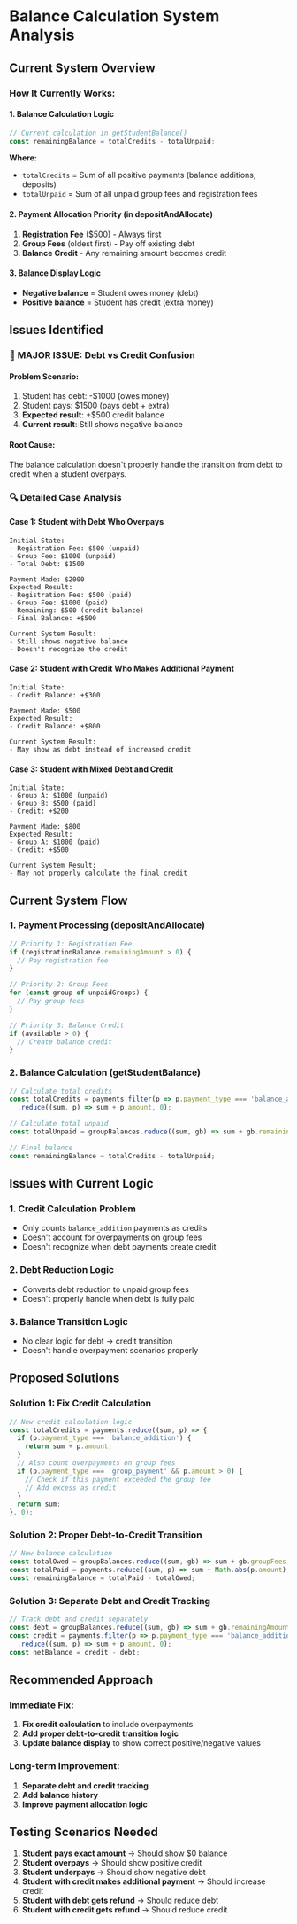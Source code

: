 # Balance Calculation System Analysis

## Current System Overview

### How It Currently Works:

#### 1. **Balance Calculation Logic**
```typescript
// Current calculation in getStudentBalance()
const remainingBalance = totalCredits - totalUnpaid;
```

**Where:**
- `totalCredits` = Sum of all positive payments (balance additions, deposits)
- `totalUnpaid` = Sum of all unpaid group fees and registration fees

#### 2. **Payment Allocation Priority** (in depositAndAllocate)
1. **Registration Fee** ($500) - Always first
2. **Group Fees** (oldest first) - Pay off existing debt
3. **Balance Credit** - Any remaining amount becomes credit

#### 3. **Balance Display Logic**
- **Negative balance** = Student owes money (debt)
- **Positive balance** = Student has credit (extra money)

## Issues Identified

### 🚨 **MAJOR ISSUE: Debt vs Credit Confusion**

#### **Problem Scenario:**
1. Student has debt: -$1000 (owes money)
2. Student pays: $1500 (pays debt + extra)
3. **Expected result**: +$500 credit balance
4. **Current result**: Still shows negative balance

#### **Root Cause:**
The balance calculation doesn't properly handle the transition from debt to credit when a student overpays.

### 🔍 **Detailed Case Analysis**

#### **Case 1: Student with Debt Who Overpays**
```
Initial State:
- Registration Fee: $500 (unpaid)
- Group Fee: $1000 (unpaid)
- Total Debt: $1500

Payment Made: $2000
Expected Result:
- Registration Fee: $500 (paid)
- Group Fee: $1000 (paid)
- Remaining: $500 (credit balance)
- Final Balance: +$500

Current System Result:
- Still shows negative balance
- Doesn't recognize the credit
```

#### **Case 2: Student with Credit Who Makes Additional Payment**
```
Initial State:
- Credit Balance: +$300

Payment Made: $500
Expected Result:
- Credit Balance: +$800

Current System Result:
- May show as debt instead of increased credit
```

#### **Case 3: Student with Mixed Debt and Credit**
```
Initial State:
- Group A: $1000 (unpaid)
- Group B: $500 (paid)
- Credit: +$200

Payment Made: $800
Expected Result:
- Group A: $1000 (paid)
- Credit: +$500

Current System Result:
- May not properly calculate the final credit
```

## Current System Flow

### 1. **Payment Processing** (depositAndAllocate)
```typescript
// Priority 1: Registration Fee
if (registrationBalance.remainingAmount > 0) {
  // Pay registration fee
}

// Priority 2: Group Fees
for (const group of unpaidGroups) {
  // Pay group fees
}

// Priority 3: Balance Credit
if (available > 0) {
  // Create balance credit
}
```

### 2. **Balance Calculation** (getStudentBalance)
```typescript
// Calculate total credits
const totalCredits = payments.filter(p => p.payment_type === 'balance_addition')
  .reduce((sum, p) => sum + p.amount, 0);

// Calculate total unpaid
const totalUnpaid = groupBalances.reduce((sum, gb) => sum + gb.remainingAmount, 0);

// Final balance
const remainingBalance = totalCredits - totalUnpaid;
```

## Issues with Current Logic

### 1. **Credit Calculation Problem**
- Only counts `balance_addition` payments as credits
- Doesn't account for overpayments on group fees
- Doesn't recognize when debt payments create credit

### 2. **Debt Reduction Logic**
- Converts debt reduction to unpaid group fees
- Doesn't properly handle when debt is fully paid

### 3. **Balance Transition Logic**
- No clear logic for debt → credit transition
- Doesn't handle overpayment scenarios properly

## Proposed Solutions

### **Solution 1: Fix Credit Calculation**
```typescript
// New credit calculation logic
const totalCredits = payments.reduce((sum, p) => {
  if (p.payment_type === 'balance_addition') {
    return sum + p.amount;
  }
  // Also count overpayments on group fees
  if (p.payment_type === 'group_payment' && p.amount > 0) {
    // Check if this payment exceeded the group fee
    // Add excess as credit
  }
  return sum;
}, 0);
```

### **Solution 2: Proper Debt-to-Credit Transition**
```typescript
// New balance calculation
const totalOwed = groupBalances.reduce((sum, gb) => sum + gb.groupFees, 0);
const totalPaid = payments.reduce((sum, p) => sum + Math.abs(p.amount), 0);
const remainingBalance = totalPaid - totalOwed;
```

### **Solution 3: Separate Debt and Credit Tracking**
```typescript
// Track debt and credit separately
const debt = groupBalances.reduce((sum, gb) => sum + gb.remainingAmount, 0);
const credit = payments.filter(p => p.payment_type === 'balance_addition')
  .reduce((sum, p) => sum + p.amount, 0);
const netBalance = credit - debt;
```

## Recommended Approach

### **Immediate Fix:**
1. **Fix credit calculation** to include overpayments
2. **Add proper debt-to-credit transition logic**
3. **Update balance display** to show correct positive/negative values

### **Long-term Improvement:**
1. **Separate debt and credit tracking**
2. **Add balance history**
3. **Improve payment allocation logic**

## Testing Scenarios Needed

1. **Student pays exact amount** → Should show $0 balance
2. **Student overpays** → Should show positive credit
3. **Student underpays** → Should show negative debt
4. **Student with credit makes additional payment** → Should increase credit
5. **Student with debt gets refund** → Should reduce debt
6. **Student with credit gets refund** → Should reduce credit
